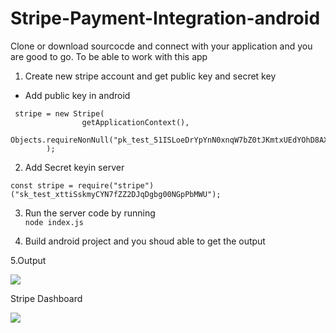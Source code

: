 # Stripe-Payment-Integration-android   

Clone or download sourcocde and connect with your application and you are good to go.
To be able to work with this app   
1. Create new stripe account and get public key and secret key   
* Add public key in android
```
 stripe = new Stripe(
                getApplicationContext(),
                Objects.requireNonNull("pk_test_51ISLoeDrYpYnN0xnqW7bZ0tJKmtxUEdYOhD8AXoO10S9aMSXZ8Hk6e7EXJvKpn476isXZXgdG5R5TAj7aVXceJZo00bIx1MjgM")
        );
```

2. Add Secret keyin server
```
const stripe = require("stripe")("sk_test_xttiSskmyCYN7fZZ2DJqDgbg00NGpPbMWU");
``` 
3. Run the server code by running    
```node index.js```   

4. Build android project and you shoud able to get the output   

5.Output   

![](https://media.giphy.com/media/IgeEGHbyznUlkbPDni/source.gif)   


Stripe Dashboard   

![](https://github.com/CodingWithTashi/Stripe-Payment-Integration-android/blob/master/app/src/main/res/drawable/td.PNG?raw=true)


